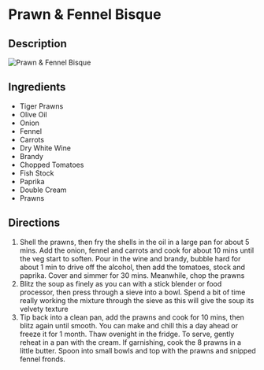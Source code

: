 # Prawn & Fennel Bisque

## Description
![Prawn & Fennel Bisque](https://www.themealdb.com/images/media/meals/rtwwvv1511799504.jpg "Prawn & Fennel Bisque")

## Ingredients
- Tiger Prawns
- Olive Oil
- Onion
- Fennel
- Carrots
- Dry White Wine
- Brandy
- Chopped Tomatoes
- Fish Stock
- Paprika
- Double Cream
- Prawns

## Directions
1. Shell the prawns, then fry the shells in the oil in a large pan for about 5 mins. Add the onion, fennel and carrots and cook for about 10 mins until the veg start to soften. Pour in the wine and brandy, bubble hard for about 1 min to drive off the alcohol, then add the tomatoes, stock and paprika. Cover and simmer for 30 mins. Meanwhile, chop the prawns
2. Blitz the soup as finely as you can with a stick blender or food processor, then press through a sieve into a bowl. Spend a bit of time really working the mixture through the sieve as this will give the soup its velvety texture
3. Tip back into a clean pan, add the prawns and cook for 10 mins, then blitz again until smooth. You can make and chill this a day ahead or freeze it for 1 month. Thaw ovenight in the fridge. To serve, gently reheat in a pan with the cream. If garnishing, cook the 8 prawns in a little butter. Spoon into small bowls and top with the prawns and snipped fennel fronds.
